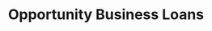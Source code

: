 ---
title: "Opportunity Business Loans"
url: /fort-wayne/opportunity-business-loans/
shop: Allgemein
---